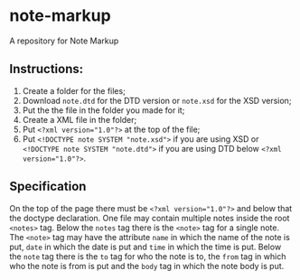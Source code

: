 # note-markup
A repository for Note Markup
## Instructions:
1. Create a folder for the files;
2. Download `note.dtd` for the DTD version or `note.xsd` for the XSD version;
3. Put the the file in the folder you made for it;
4. Create a XML file in the folder;
5. Put `<?xml version="1.0"?>` at the top of the file;
6. Put `<!DOCTYPE note SYSTEM "note.xsd">` if you are using XSD or `<!DOCTYPE note SYSTEM "note.dtd">` if you are using DTD below `<?xml version="1.0"?>`.
## Specification
On the top of the page there must be `<?xml version="1.0"?>` and below that the doctype declaration.
One file may contain multiple notes inside the root `<notes>` tag.
Below the `notes` tag there is the `<note>` tag for a single note.
The `<note>` tag may have the attribute `name` in which the name of the note is put, `date` in which the date is put and `time` in which the time is put.
Below the `note` tag there is the `to` tag for who the note is to, the `from` tag in which who the note is from is put and the `body` tag in which the note body is put.
